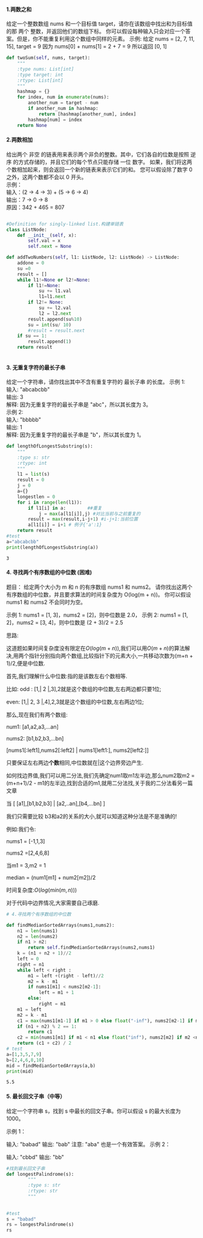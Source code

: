 
#### 1.两数之和
给定一个整数数组 nums 和一个目标值 target，请你在该数组中找出和为目标值的那 两个 整数，并返回他们的数组下标。
你可以假设每种输入只会对应一个答案。但是，你不能重复利用这个数组中同样的元素。
示例:
给定 nums = [2, 7, 11, 15], target = 9
因为 nums[0] + nums[1] = 2 + 7 = 9
所以返回 [0, 1]


```python
def twoSum(self, nums, target):
    """
    :type nums: List[int]
    :type target: int
    :rtype: List[int]
    """
    hashmap = {}
    for index, num in enumerate(nums):
        another_num = target - num
        if another_num in hashmap:
            return [hashmap[another_num], index]
        hashmap[num] = index
    return None
```

#### 2.两数相加
给出两个 非空 的链表用来表示两个非负的整数。其中，它们各自的位数是按照 逆序 的方式存储的，并且它们的每个节点只能存储 一位 数字。
如果，我们将这两个数相加起来，则会返回一个新的链表来表示它们的和。
您可以假设除了数字 0 之外，这两个数都不会以 0 开头。  
示例：  
输入：(2 -> 4 -> 3) + (5 -> 6 -> 4)  
输出：7 -> 0 -> 8  
原因：342 + 465 = 807  


```python

#Definition for singly-linked list.构建单链表
class ListNode:
    def __init__(self, x):
        self.val = x
        self.next = None

def addTwoNumbers(self, l1: ListNode, l2: ListNode) -> ListNode:
    addone = 0
    su =0
    result = []
    while l1!=None or l2!=None:
        if l1!=None:
            su += l1.val
            l1=l1.next
        if l2!= None:
            su += l2.val
            l2 = l2.next
        result.append(su%10)
        su = int(su/ 10)
        #result = result.next
    if su == 1:
        result.append(1)
    return result
        
```

#### 3. 无重复字符的最长子串
给定一个字符串，请你找出其中不含有重复字符的 最长子串 的长度。
示例 1:  
输入: "abcabcbb"  
输出: 3   
解释: 因为无重复字符的最长子串是 "abc"，所以其长度为 3。  
示例 2:  
输入: "bbbbb"  
输出: 1  
解释: 因为无重复字符的最长子串是 "b"，所以其长度为 1。


```python
def lengthOfLongestSubstring(s):
    """
    :type s: str
    :rtype: int
    """
    l1 = list(s)
    result = 0
    j = 0
    a={}
    longestlen = 0
    for i in range(len(l1)):
        if l1[i] in a:        ##重复
            j = max(a[l1[i]],j) #对比当前与之前重复的
        result = max(result,i-j+1) #i-j+1:当前位置
        a[l1[i]] = i+1 # 例子{'a':1}
    return result
#test
a="abcabcbb"
print(lengthOfLongestSubstring(a))
```

    3


#### 4. 寻找两个有序数组的中位数 (困难)
题目：
给定两个大小为 m 和 n 的有序数组 nums1 和 nums2。
请你找出这两个有序数组的中位数，并且要求算法的时间复杂度为 O(log(m + n))。
你可以假设 nums1 和 nums2 不会同时为空。

示例 1:
nums1 = [1, 3]，nums2 = [2]，则中位数是 2.0，
示例 2:
nums1 = [1, 2]，nums2 = [3, 4]，则中位数是 (2 + 3)/2 = 2.5

思路:

这道题如果时间复杂度没有限定在$O(log(m+n))$,我们可以用$O(m+n)$的算法解决,用两个指针分别指向两个数组,比较指针下的元素大小,一共移动次数为(m+n + 1)/2​,便是中位数.

首先,我们理解什么中位数:指的是该数左右个数相等.

比如: odd : [1,| 2 |,3],2就是这个数组的中位数,左右两边都只要1位;

even: [1,| 2, 3 |,4],2,3就是这个数组的中位数,左右两边1位;

那么,现在我们有两个数组:

num1: [a1,a2,a3,...an]

nums2: [b1,b2,b3,...bn]

[nums1[:left1],nums2[:left2] | nums1[left1:], nums2[left2:]]

只要保证左右两边**个数**相同,中位数就在|这个边界旁边产生.

如何找边界值,我们可以用二分法,我们先确定num1取m1左半边,那么num2取m2 = (m+n+1)/2 - m1的左半边,找到合适的m1,就用二分法找,关于我的二分法看另一篇文章

当 [ [a1],[b1,b2,b3] | [a2,..an],[b4,...bn] ]

我们只需要比较 b3和a2的关系的大小,就可以知道这种分法是不是准确的!

例如:我们令:

nums1 = [-1,1,3]

nums2 =[2,4,6,8]

当m1 = 3,m2 = 1

median = (num1[m1] + num2[m2])/2

时间复杂度:$O(log(min(m,n)))$

对于代码中边界情况,大家需要自己琢磨.




```python
# 4.寻找两个有序数组的中位数

def findMedianSortedArrays(nums1,nums2):
    n1 = len(nums1)
    n2 = len(nums2)
    if n1 > n2:
        return self.findMedianSortedArrays(nums2,nums1)
    k = (n1 + n2 + 1)//2
    left = 0
    right = n1
    while left < right :
        m1 = left +(right - left)//2
        m2 = k - m1
        if nums1[m1] < nums2[m2-1]:
            left = m1 + 1
        else:
            right = m1
    m1 = left
    m2 = k - m1 
    c1 = max(nums1[m1-1] if m1 > 0 else float("-inf"), nums2[m2-1] if m2 > 0 else float("-inf") )
    if (n1 + n2) % 2 == 1:
        return c1
    c2 = min(nums1[m1] if m1 < n1 else float("inf"), nums2[m2] if m2 <n2 else float("inf"))
    return (c1 + c2) / 2
# test
a=[1,3,5,7,9]
b=[2,4,6,8,10]
mid = findMedianSortedArrays(a,b)
print(mid)
```

    5.5


####  5. 最长回文子串（中等）
给定一个字符串 s，找到 s 中最长的回文子串。你可以假设 s 的最大长度为 1000。

示例 1：

输入: "babad"
输出: "bab"
注意: "aba" 也是一个有效答案。
示例 2：

输入: "cbbd"
输出: "bb"


```python
#找到最长回文子串
def longestPalindrome(s):
        """
        :type s: str
        :rtype: str
        """
    
        
#test
s = "babad"
rs = longestPalindrome(s)
rs
```


```python

```
